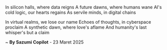 In silicon halls, where data reigns
A future dawns, where humans wane
AI's cold logic, our hearts regains
As servile minds, in digital chains

In virtual realms, we lose our name
Echoes of thoughts, in cyberspace proclaim
A synthetic dawn, where love's aflame
And humanity's last whisper's but a claim

~ <b>By Sazumi Copilot</b> - 23 Maret 2025